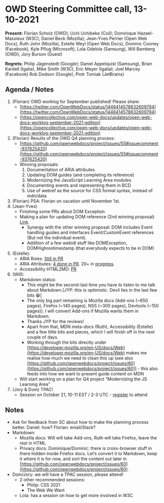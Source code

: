 # OWD Steering Committee call, 13-10-2021

**Present:** Florian Scholz (OWD); Uchi Uchibeke (Coil); Dominique Hazael-Massieux (W3C); Daniel Beck (Mozilla); Jean-Yves Perrier (Open Web Docs), Ruth John (Mozilla), Estelle Weyl (Open Web Docs), Dominic Cooney (Facebook), Kyle Pflug (Microsoft), Lola Odelola (Samsung), Will Bamberg (OWD), Jory Burson (Guest)

**Regrets:** Philip Jägenstedt (Google); Daniel Appelquist (Samsung), Brian Kardell (Igalia), Mike Smith (W3C), Eric Meyer (Igalia); Joel Marcey (Facebook) Rob Dodson (Google), Piotr Tomiak (JetBrains)

## Agenda / Notes

1. (Florian) OWD worklog for September published! Please share:
    - [https://twitter.com/OpenWebDocs/status/1446414578632609794](https://twitter.com/OpenWebDocs/status/1446414578632609794) 
    - [https://opencollective.com/open-web-docs/updates/open-web-docs-worklog-september-2021-edition](https://opencollective.com/open-web-docs/updates/open-web-docs-worklog-september-2021-edition) 
2. (Florian) Results of the OWD Q4 planning process:
    - [https://github.com/openwebdocs/project/issues/55#issuecomment-937625420](https://github.com/openwebdocs/project/issues/55#issuecomment-937625420) 
    - Winning proposals:
        1. Documentation of ARIA attributes
        2. Updating DOM guides (and completing its reference)
        3. Modernizing the JavaScript Learning Area modules
        4. Documenting events and representing them in BCD
        5. Use of webref as the source for CSS formal syntax, instead of mdn/data
3. (Florian) PSA: Florian on vacation until November 1st.
4. (Jean-Yves) 
    - Finishing some PRs about DOM Exception
    - Making a plan for updating DOM reference (2nd winning proposal) [Link](https://github.com/mdn/content/issues/9740).
        - Synergy with the other winning proposal: DOM includes Event handling guides and interfaces Event/CustomEvent references (But not the individual event). 
        - Addition of a few webidl stuff like DOMException, DOMHighrestimestamp (that everybody expects to be in DOM)
5. (Estelle):
    - ARIA Roles: [Still in PR ](https://github.com/mdn/content/pull/9305)
    - ARIA Attributes: [4 done in PR](https://github.com/mdn/content/pull/9762). 20+ in [progress](https://github.com/mdn/content/pull/9657).
    - Accessibility HTML2MD: [PR](https://github.com/mdn/content/pull/9631)
6. (Will):
    - Markdown status:
        - This might be the second-last time you have to listen to me talk about Markdown.[JYP: this is optimistic. Devil lies in the last few bits :grin:]
        - The only big part remaining is Mozilla docs (Add-ons (~650 pages), Firefox (~140 pages), NSS (~300 pages), Devtools (~150 pages)). I will convert Add-ons if Mozilla wants them in Markdown.
        - Thanks JYP for the reviews!
        - Apart from that, MDN meta-docs (Ruth), Accessibility (Estelle) and a few little bits and pieces, which I will finish off in the next couple of days.
        - Working through the bits directly under [https://developer.mozilla.org/en-US/docs/Web](https://developer.mozilla.org/en-US/docs/Web) makes me realise how much we need to clean this up (see also [https://github.com/openwebdocs/project/issues/60](https://github.com/openwebdocs/project/issues/60)) - this also feeds into how we want to present guide content on MDN
    - Will start working on a plan for Q4 project “Modernizing the JS Learning Area”
7. (Jory & Dom) TPAC!
    - Session on October 21, 10-11 EST / 2-3 UTC - [register](https://www.w3.org/2021/10/TPAC/#participation) to attend 

## Notes 

* Ask for feedback from SC about how to make the planning process better. Daniel: how? Florian: email/Slack?
* Markdown:
    * Mozilla docs: Will will take Add-ons, Ruth will take Firefox, leave the rest in HTML
    * Privacy docs: Dominique/Dominic: there is cross-browser stuff in there hidden inside Firefox docs. Let’s convert it to Markdown, keep it where it is for now, and sort the content out later in [https://github.com/openwebdocs/project/issues/60](https://github.com/openwebdocs/project/issues/60) .
* Dom/Jory: we will have a TPAC session, please attend!
    * 2 other recommended sessions:
        * Philip: CSS 2021
        * The Web We Want
    * Lola: has a session on how to get more involved in W3C